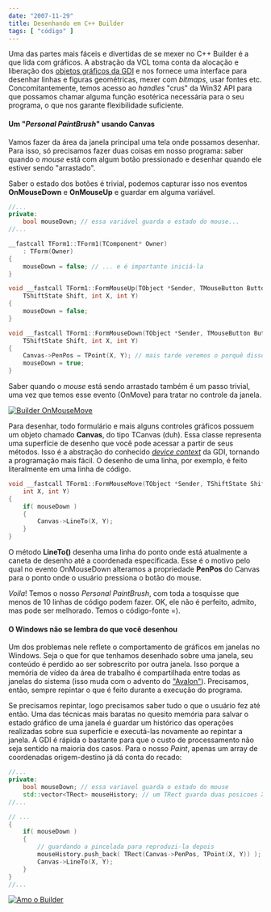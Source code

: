 ```yaml
---
date: "2007-11-29"
title: Desenhando em C++ Builder
tags: [ "código" ]
---
```


Uma das partes mais fáceis e divertidas de se mexer no C++ Builder é a que lida com gráficos. A abstração da VCL toma conta da alocação e liberação dos [objetos gráficos da GDI](http://msdn.microsoft.com/library/en-us/sysinfo/base/gdi_objects.asp) e nos fornece uma interface para desenhar linhas e figuras geométricas, mexer com _bitmaps_, usar fontes etc. Concomitantemente, temos acesso ao _handles_ "crus" da Win32 API para que possamos chamar alguma função esotérica necessária para o seu programa, o que nos garante flexibilidade suficiente.







#### Um "_Personal PaintBrush_" usando Canvas



Vamos fazer da área da janela principal uma tela onde possamos desenhar. Para isso, só precisamos fazer duas coisas em nosso programa: saber quando o _mouse_ está com algum botão pressionado e desenhar quando ele estiver sendo "arrastado".

Saber o estado dos botões é trivial, podemos capturar isso nos eventos **OnMouseDown** e **OnMouseUp** e guardar em alguma variável.





```cpp
//...
private:
	bool mouseDown; // essa variável guarda o estado do mouse...
//...

__fastcall TForm1::TForm1(TComponent* Owner)
	: TForm(Owner)
{
	mouseDown = false; // ... e é importante iniciá-la
}

void __fastcall TForm1::FormMouseUp(TObject *Sender, TMouseButton Button,
	TShiftState Shift, int X, int Y)
{
	mouseDown = false;
}

void __fastcall TForm1::FormMouseDown(TObject *Sender, TMouseButton Button,
	TShiftState Shift, int X, int Y)
{
	Canvas->PenPos = TPoint(X, Y); // mais tarde veremos o porquê disso
	mouseDown = true;
} 

```


Saber quando o _mouse_ está sendo arrastado também é um passo trivial, uma vez que temos esse evento (OnMove) para tratar no controle da janela.

[![Builder OnMouseMove](http://i.imgur.com/biH37HA.png)](/images/builder-onmousemove.png)

Para desenhar, todo formulário e mais alguns controles gráficos possuem um objeto chamado **Canvas**, do tipo TCanvas (duh). Essa classe representa uma superfície de desenho que você pode acessar a partir de seus métodos. Isso é a abstração do conhecido _[device context](http://www.google.com/search?q=device+context+site%3Amsdn.microsoft.com)_ da GDI, tornando a programação mais fácil. O desenho de uma linha, por exemplo, é feito literalmente em uma linha de código.

```cpp
void __fastcall TForm1::FormMouseMove(TObject *Sender, TShiftState Shift,
	int X, int Y)
{
	if( mouseDown )
	{
		Canvas->LineTo(X, Y);
	}
} 

```


O método **LineTo()** desenha uma linha do ponto onde está atualmente a caneta de desenho até a coordenada especificada. Esse é o motivo pelo qual no evento OnMouseDown alteramos a propriedade **PenPos** do Canvas para o ponto onde o usuário pressiona o botão do mouse.

_Voila_! Temos o nosso _Personal PaintBrush_, com toda a tosquisse que menos de 10 linhas de código podem fazer. OK, ele não é perfeito, admito, mas pode ser melhorado. Temos o código-fonte =).



#### O Windows não se lembra do que você desenhou



Um dos problemas nele reflete o comportamento de gráficos em janelas no Windows. Seja o que for que tenhamos desenhado sobre uma janela, seu conteúdo é perdido ao ser sobrescrito por outra janela. Isso porque a memória de vídeo da área de trabalho é compartilhada entre todas as janelas do sistema (isso muda com o advento do ["Avalon"](http://en.wikipedia.org/wiki/Windows_Presentation_Foundation)). Precisamos, então, sempre repintar o que é feito durante a execução do programa.

Se precisamos repintar, logo precisamos saber tudo o que o usuário fez até então. Uma das técnicas mais baratas no quesito memória para salvar o estado gráfico de uma janela é guardar um histórico das operações realizadas sobre sua superfície e executá-las novamente ao repintar a janela. A GDI é rápida o bastante para que o custo de processamento não seja sentido na maioria dos casos. Para o nosso _Paint_, apenas um array de coordenadas origem-destino já dá conta do recado:

```cpp
//...
private:
	bool mouseDown; // essa variavel guarda o estado do mouse
	std::vector<TRect> mouseHistory; // um TRect guarda duas posicoes XY
//...

// ...
{
	if( mouseDown )
	{
		// guardando a pincelada para reproduzi-la depois
		mouseHistory.push_back( TRect(Canvas->PenPos, TPoint(X, Y)) );
		Canvas->LineTo(X, Y);
	}
}
//... 

```


[![Amo o Builder](http://i.imgur.com/HGbLN0n.gif)](/images/amobuilder.gif)
